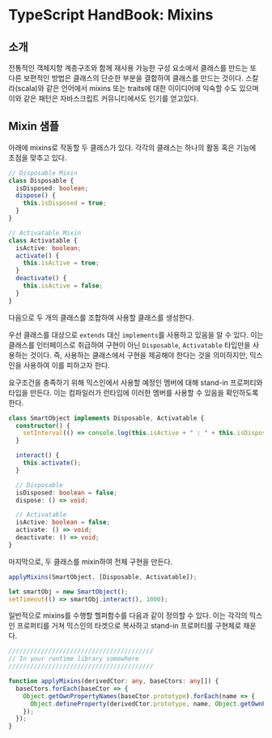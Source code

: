 # TypeScript HandBook: Mixins

## 소개

전통적인 객체지향 계층구조와 함께 재사용 가능한 구성 요소에서 클래스를 만드는 또 다른 보편적인 방법은 클래스의 단순한 부분을 결합하여 클래스를 만드는 것이다.
스칼라(scala)와 같은 언어에서 mixins 또는 traits에 대한 이이디어에 익숙할 수도 있으며 이와 같은 패턴은 자바스크립트 커뮤니티에서도 인기를 얻고있다.

## Mixin 샘플

아래에 mixins로 작동할 두 클래스가 있다.
각각의 클래스는 하나의 활동 혹은 기능에 초점을 맞추고 있다.

```ts
// Disposable Mixin
class Disposable {
  isDisposed: boolean;
  dispose() {
    this.isDisposed = true;
  }
}

// Activatable Mixin
class Activatable {
  isActive: boolean;
  activate() {
    this.isActive = true;
  }
  deactivate() {
    this.isActive = false;
  }
}
```

다음으로 두 개의 클래스를 조합하여 사용할 클래스를 생성한다.

우선 클래스를 대상으로 `extends` 대신 `implements`를 사용하고 있음을 알 수 있다.
이는 클래스를 인터페이스로 취급하여 구현이 아닌 `Disposable`, `Activatable` 타입만을 사용하는 것이다.
즉, 사용하는 클래스에서 구현을 제공해야 한다는 것을 의미하지만, 믹스인을 사용하여 이를 피하고자 한다.

요구조건을 충족하기 위해 믹스인에서 사용할 예정인 멤버에 대해 stand-in 프로퍼티와 타입을 만든다.
이는 컴파일러가 런타임에 이러한 멤버를 사용할 수 있음을 확인하도록 한다.

```ts
class SmartObject implements Disposable, Activatable {
  constructor() {
    setInterval(() => console.log(this.isActive + " : " + this.isDisposed), 500);
  }

  interact() {
    this.activate();
  }

  // Disposable
  isDisposed: boolean = false;
  dispose: () => void;

  // Activatable
  isActive: boolean = false;
  activate: () => void;
  deactivate: () => void;
}
```

마지막으로, 두 클래스를 mixin하여 전체 구현을 만든다.

```ts
applyMixins(SmartObject, [Disposable, Activatable]);

let smartObj = new SmartObject();
setTimeout(() => smartObj.interact(), 1000);
```

일반적으로 mixins를 수행할 헬퍼함수를 다음과 같이 정의할 수 있다.
이는 각각의 믹스인 프로퍼티를 거쳐 믹스인의 타겟으로 복사하고 stand-in 프로퍼티를 구현체로 채운다.

```ts
////////////////////////////////////////
// In your runtime library somewhere
////////////////////////////////////////

function applyMixins(derivedCtor: any, baseCtors: any[]) {
  baseCtors.forEach(baseCtor => {
    Object.getOwnPropertyNames(baseCtor.prototype).forEach(name => {
      Object.defineProperty(derivedCtor.prototype, name, Object.getOwnPropertyDescriptor(baseCtor.prototype, name));
    });
  });
}
```
